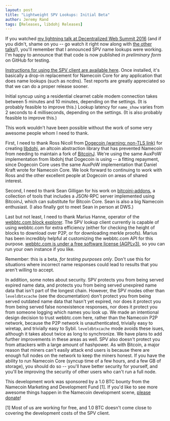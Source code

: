 ```yaml
---
layout: post
title: "Lightweight SPV Lookups: Initial Beta"
author: Jeremy Rand
tags: [Releases, libdohj Releases]
---
```


If you watched [my lightning talk at Decentralized Web Summit 2016](https://archive.org/details/DecentralizedWeb20160609pt1?start=21490) (and if you didn't, shame on you -- go watch it right now along with [the other talks](https://archive.org/details/decentralizedwebsummit2016?&sort=publicdate)!), you'll remember that I announced SPV name lookups were working.  I'm happy to announce that that code is now published *in preliminary form* on GitHub for testing.

[Instructions for using the SPV client are available here]({{site.baseurl}}docs/bitcoinj-name-lookups/).  Once installed, it's basically a drop-in replacement for Namecoin Core for any application that does name lookups (such as ncdns).  Test reports are greatly appreciated so that we can do a proper release sooner.

Initial syncup using a residential clearnet cable modem connection takes between 5 minutes and 10 minutes, depending on the settings.  (It is probably feasible to improve this.)  Lookup latency for `name_show` varies from 2 seconds to 4 milliseconds, depending on the settings.  (It is also probably feasible to improve this.)

This work wouldn't have been possible without the work of some very awesome people whom I need to thank.

First, I need to thank Ross Nicoll from [Dogecoin (warning: non-TLS link)](http://dogecoin.com/) for creating [libdohj](https://github.com/dogecoin/libdohj), an altcoin abstraction library that has prevented Namecoin from needing to maintain a fork of [BitcoinJ](https://bitcoinj.github.io/).  We're using the same AuxPoW implementation from libdohj that Dogecoin is using -- a fitting repayment, since Dogecoin Core uses the same AuxPoW implementation that Daniel Kraft wrote for Namecoin Core.  We look forward to continuing to work with Ross and the other excellent people at Dogecoin on areas of shared interest.

Second, I need to thank Sean Gilligan for his work on [bitcoinj-addons](https://github.com/msgilligan/bitcoinj-addons), a collection of tools that includes a JSON-RPC server implemented using BitcoinJ, which can substitute for Bitcoin Core.  Sean is also a big Namecoin enthusiast.  (I also finally got to meet Sean in person at DWS.)

Last but not least, I need to thank Marius Hanne, operator of the [webbtc.com block explorer](https://www.webbtc.com/).  The SPV lookup client currently is capable of using webbtc.com for extra efficiency (either for checking the height of blocks to download over P2P, or for downloading merkle proofs).  Marius has been incredibly helpful at customizing the webbtc.com API for this purpose.  [webbtc.com is under a free software license (AGPLv3)](https://github.com/mhanne/block_browser), so you can run your own instance if you like.

Remember: this is a beta, *for testing purposes only*.  Don't use this for situations where incorrect name responses could lead to results that you aren't willing to accept.

In addition, some notes about security.  SPV protects you from being served expired name data, and protects you from being served unexpired name data that isn't part of the longest chain.  However, the SPV modes other than `leveldbtxcache` (see the documentation) don't protect you from being served outdated name data that hasn't yet expired, nor does it protect you from being served false nonexistence responses, nor does it protect you from someone logging which names you look up.  We made an intentional design decision to trust webbtc.com here, rather than the Namecoin P2P network, because the P2P network is unauthenticated, trivially easy to wiretap, and trivially easy to Sybil.  `leveldbtxcache` mode avoids these isues, although it takes about twice as long to synchronize.  We have plans to add further improvements in these areas as well.  SPV also doesn't protect you from attackers with a large amount of hashpower.  As with Bitcoin, a major reason that miners can't easily attack end users is because there are enough full nodes on the network to keep the miners honest.  If you have the ability to run Namecoin Core (syncup time of a few hours, and a few GB of storage), you should do so -- you'll have better security for yourself, and you'll be improving the security of other users who can't run a full node.

This development work was sponsored by a 1.0 BTC bounty from the Namecoin Marketing and Development Fund [1].  If you'd like to see more awesome things happen in the Namecoin development scene, [please donate](https://namecoin.org/donate/)!

[1] Most of us are working for free, and 1.0 BTC doesn't come close to covering the development costs of the SPV client.
